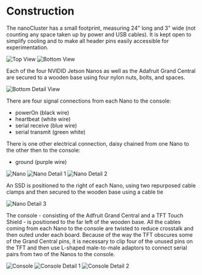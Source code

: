 # Construction
The nanoCluster has a small footprint, measuring 24" long and 3" wide (not counting any space taken up by power and USB cables). It is kept open to simplify cooling and to make all header pins easily accessible for experimentation.

<img src="/Documentation/Images/top.jpg" alt="Top View">
<img src="/Documentation/Images/bottom.jpg" alt="Bottom View">

Each of the four NVIDID Jetson Nanos as well as the Adafruit Grand Central are secured to a wooden base using four nylon nuts, bolts, and spaces.

<img src="/Documentation/Images/bottom detail.jpg" alt="Bottom Detail View">

There are four signal connections from each Nano to the console:
* powerOn (black wire)
* heartbeat (white wire)
* serial receive (blue wire)
* serial transmit (green white)

There is one other electrical connection, daisy chained from one Nano to the other then to the console:
* ground (purple wire)

<img src="/Documentation/Images/nano.jpg" alt="Nano">
<img src="/Documentation/Images/nano detail 1.jpg" alt="Nano Detail 1">
<img src="/Documentation/Images/nano detail 2.jpg" alt="Nano Detail 2">

An SSD is positioned to the right of each Nano, using two repurposed cable clamps and then secured to the wooden base using a cable tie

<img src="/Documentation/Images/nano detail 3.jpg" alt="Nano Detail 3">

The console - consisting of the Adfruit Grand Central and a TFT Touch Shield - is positioned to the far left of the wooden base. All the cables coming from each Nano to the console are twisted to reduce crosstalk and then outed under each board. Because of the way the TFT obscures some of the Grand Central pins, it is necessary to clip four of the unused pins on the TFT and then use L-shaped male-to-male adaptors to connect serial pairs from two of the Nanos to the console.

<img src="/Documentation/Images/console.jpg" alt="Console">
<img src="/Documentation/Images/console detail 1.jpg" alt="Console Detail 1">
<img src="/Documentation/Images/console detail 2.jpg" alt="Console Detail 2">
